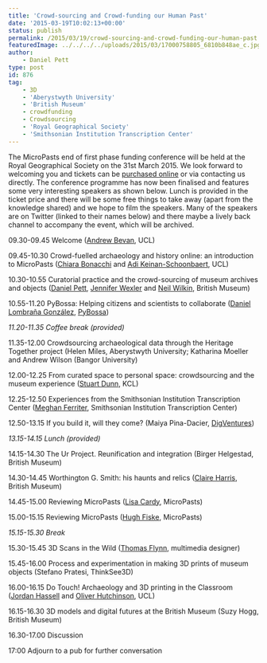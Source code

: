 ```yaml
---
title: 'Crowd-sourcing and Crowd-funding our Human Past'
date: '2015-03-19T10:02:13+00:00'
status: publish
permalink: /2015/03/19/crowd-sourcing-and-crowd-funding-our-human-past
featuredImage: ../../../../uploads/2015/03/17000758805_6810b848ae_c.jpg
author: 
    - Daniel Pett
type: post
id: 876
tag:
    - 3D
    - 'Aberystwyth University'
    - 'British Museum'
    - crowdfunding
    - Crowdsourcing
    - 'Royal Geographical Society'
    - 'Smithsonian Institution Transcription Center'
---
```

The MicroPasts end of first phase funding conference will be held at the Royal Geographical Society on the 31st March 2015. We look forward to welcoming you and tickets can be [purchased online](http://www.brownpapertickets.com/event/1332714) or via contacting us directly. The conference programme has now been finalised and features some very interesting speakers as shown below. Lunch is provided in the ticket price and there will be some free things to take away (apart from the knowledge shared) and we hope to film the speakers. Many of the speakers are on Twitter (linked to their names below) and there maybe a lively back channel to accompany the event, which will be archived.

09.30-09.45 Welcome ([Andrew Bevan](https://twitter.com/ahb108), UCL)

09.45-10.30 Crowd-fuelled archaeology and history online: an introduction to MicroPasts ([Chiara Bonacchi](https://twitter.com/Chiara_Bonacchi) and [Adi Keinan-Schoonbaert](https://twitter.com/Adi_Keinan), UCL)

10.30-10.55 Curatorial practice and the crowd-sourcing of museum archives and objects ([Daniel Pett](https://twitter.com/portableant), [Jennifer Wexler](https://twitter.com/JWexlerBM) and [Neil Wilkin](https://twitter.com/NWilkinBM), British Museum)

10.55-11.20 PyBossa: Helping citizens and scientists to collaborate ([Daniel Lombraña González](https://twitter.com/teleyinex), [PyBossa](https://twitter.com/pybossa))

*11.20-11.35 Coffee break (provided)*

11.35-12.00 Crowdsourcing archaeological data through the Heritage Together project (Helen Miles, Aberystwyth University; Katharina Moeller and Andrew Wilson (Bangor University)

12.00-12.25 From curated space to personal space: crowdsourcing and the museum experience ([Stuart Dunn](https://twitter.com/StuartDunnCeRch), KCL)

12.25-12.50 Experiences from the Smithsonian Institution Transcription Center ([Meghan Ferriter](https://twitter.com/MeghaninMotion), Smithsonian Institution Transcription Center)

12.50-13.15 If you build it, will they come? (Maiya Pina-Dacier, [DigVentures](https://twitter.com/TheDigVenturers))

*13.15-14.15 Lunch (provided)*

14.15-14.30 The Ur Project. Reunification and integration (Birger Helgestad, British Museum)

14.30-14.45 Worthington G. Smith: his haunts and relics ([Claire Harris](https://twitter.com/patterns4living), British Museum)

14.45-15.00 Reviewing MicroPasts ([Lisa Cardy](https://twitter.com/lisacardy), MicroPasts)

15.00-15.15 Reviewing MicroPasts ([Hugh Fiske](https://twitter.com/BooksWorthBuyin), MicroPasts)

*15.15-15.30 Break*

15.30-15.45 3D Scans in the Wild ([Thomas Flynn](https://twitter.com/nebulousflynn), multimedia designer)

15.45-16.00 Process and experimentation in making 3D prints of museum objects (Stefano Pratesi, ThinkSee3D)

16.00-16.15 Do Touch! Archaeology and 3D printing in the Classroom ([Jordan Hassell](https://twitter.com/JB_Hassell) and [Oliver Hutchinson](https://twitter.com/olhutchinson), UCL)

16.15-16.30 3D models and digital futures at the British Museum (Suzy Hogg, British Museum)

16.30-17.00 Discussion

17:00 Adjourn to a pub for further conversation